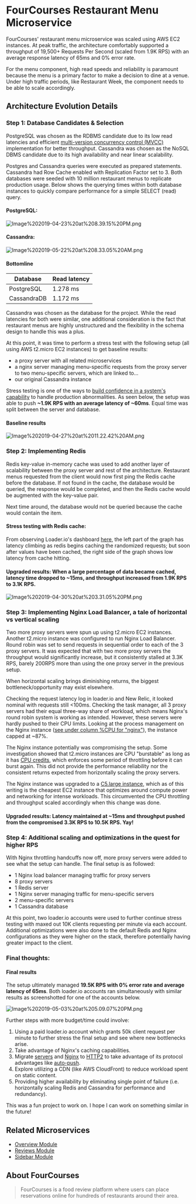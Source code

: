 # FourCourses Restaurant Menu Microservice

FourCourses' restaurant menu microservice was scaled using AWS EC2 instances. At peak traffic, the architecture comfortably supported a throughput of 19,500+ Requests Per Second (scaled from 1.9K RPS) with an average response latency of 65ms and 0% error rate.

For the menu component, high read speeds and reliability is paramount because the menu is a primary factor to make a decision to dine at a venue. Under high traffic periods, like Restaurant Week, the component needs to be able to scale accordingly.

## Architecture Evolution Details

### Step 1: Database Candidates & Selection

PostgreSQL was chosen as the RDBMS candidate due to its low read latencies and efficient [multi-version concurrency control (MVCC)](https://en.wikipedia.org/wiki/Multiversion_concurrency_control) implementation for better throughput. Cassandra was chosen as the NoSQL DBMS candidate due to its high availability and near linear scalability.

Postgres and Cassandra queries were executed as prepared statements. Cassandra had Row Cache enabled with Replication Factor set to 3. Both databases were seeded with 10 million restaurant menus to replicate production usage. Below shows the querying times within both database instances to quickly compare performance for a simple SELECT (read) query.

#### PostgreSQL:
![Image%202019-04-23%20at%208.39.15%20PM.png](https://cl.ly/e74ec0f4d53e/Image%202019-04-23%20at%208.39.15%20PM.png)

#### Cassandra:
![Image%202019-05-22%20at%208.33.05%20AM.png](https://cl.ly/cbcb60036b8b/Image%202019-05-22%20at%208.33.05%20AM.png)

#### Bottomline
| Database    | Read latency | 
| ----------- | ------------ |
| PostgreSQL  | 1.278 ms     |
| CassandraDB | 1.172 ms     |

Cassandra was chosen as the database for the project. While the read latencies for both were similar, one additional consideration is the fact that restaurant menus are highly unstructured and the flexibility in the schema design to handle this was a plus.

At this point, it was time to perform a stress test with the following setup (all using AWS t2.micro EC2 instances) to get baseline results: 
- a proxy server with all related microservices
- a nginx server managing menu-specific requests from the proxy server to two menu-specific servers, which are linked to...
- our original Cassandra instance

Stress testing is one of the ways to [build confidence in a system's capability](http://principlesofchaos.org/) to handle production abnormalities. As seen below, the setup was able to push **~1.9K RPS with an average latency of ~60ms**. Equal time was split between the server and database.

#### Baseline results
![Image%202019-04-27%20at%2011.22.42%20AM.png](https://cl.ly/4a0f4d206d73/Image%202019-04-27%20at%2011.22.42%20AM.png)


### Step 2: Implementing Redis

Redis key-value in-memory cache was used to add another layer of scalability between the proxy server and rest of the architecture. Restaurant menus requested from the client would now first ping the Redis cache before the database. If not found in the cache, the database would be queried, the response would be completed, and then the Redis cache would be augmented with the key-value pair.

Next time around, the database would not be queried because the cache would contain the item.

#### Stress testing with Redis cache:
From observing Loader.io's dashboard [here](https://cl.ly/17057a981a3a/Image%202019-05-02%20at%207.09.20%20PM.png), the left part of the graph has latency climbing as redis begins caching the randomized requests; but soon after values have been cached, the right side of the graph shows low latency from cache hitting.

#### Upgraded results: When a large percentage of data became cached, latency time dropped to ~15ms, and throughput increased from 1.9K RPS to 3.1K RPS.

![Image%202019-04-30%20at%203.31.05%20PM.png](https://cl.ly/64385df3fca1/Image%202019-04-30%20at%203.31.05%20PM.png)

### Step 3: Implementing Nginx Load Balancer, a tale of horizontal vs vertical scaling

Two more proxy servers were spun up using t2.micro EC2 instances. Another t2.micro instance was configured to run Nginx Load Balancer. Round robin was set to send requests in sequential order to each of the 3 proxy servers. It was expected that with two more proxy servers the throughput would significantly increase, but it consistently stalled at 3.3K RPS, barely 200RPS more than using the one proxy server in the previous setup.

When horizontal scaling brings diminishing returns, the biggest bottleneck/opportunity may exist elsewhere. 

Checking the request latency log in loader.io and New Relic, it looked nominal with requests still <100ms. Checking the task manager, all 3 proxy servers had their equal three-way share of workload, which means Nginx's round robin system is working as intended. However, these servers were hardly pushed to their CPU limits. Looking at the process management on the Nginx instance ([see under column %CPU for "nginx"](https://cl.ly/cff937690f86/Image%202019-05-03%20at%204.45.04%20PM.png)), the instance capped at ~87%.

The Nginx instance potentially was compromising the setup. Some investigation showed that t2.micro instances are CPU "burstable" as long as it has [CPU credits](https://docs.aws.amazon.com/AWSEC2/latest/UserGuide/burstable-credits-baseline-concepts.html), which enforces some period of throttling before it can burst again. This did not provide the performance reliability nor the consistent returns expected from horizontally scaling the proxy servers. 

The Nginx instance was upgraded to a [C5.large instance](https://aws.amazon.com/blogs/aws/now-available-compute-intensive-c5-instances-for-amazon-ec2/), which as of this writing is the cheapest EC2 instance that optimizes around compute power and networking for intense workloads. This circumvented the CPU throttling and throughput scaled accordingly when this change was done. 

#### Upgraded results: Latency maintained at ~15ms and throughput pushed from the compromised 3.3K RPS to 10.5K RPS. Yay!

### Step 4: Additional scaling and optimizations in the quest for higher RPS

With Nginx throttling handcuffs now off, more proxy servers were added to see what the setup can handle. The final setup is as followed:
- 1 Nginx load balancer managing traffic for proxy servers
- 8 proxy servers
- 1 Redis server
- 1 Nginx server managing traffic for menu-specific servers
- 2 menu-specific servers
- 1 Cassandra database

At this point, two loader.io accounts were used to further continue stress testing with maxed out 10K clients requesting per minute via each account. Additional optimizations were also done to the default Redis and Nginx configurations as they were higher on the stack, therefore potentially having greater impact to the client.

### Final thoughts:

#### Final results
The setup ultimately managed **19.5K RPS with 0% error rate and average latency of 65ms**. Both loader.io accounts ran simultaneously with similar results as screenshotted for one of the accounts below.

![Image%202019-05-03%20at%205.09.07%20PM.png](https://cl.ly/dd17958a27e3/Image%202019-05-03%20at%205.09.07%20PM.png)

Further steps with more budget/time could involve: 
1. Using a paid loader.io account which grants 50k client request per minute to further stress the final setup and see where new bottlenecks arise.
2. Take advantage of Nginx's caching capabilities.
3. Migrate [servers](https://medium.com/the-node-js-collection/node-js-can-http-2-push-b491894e1bb1) and [Nginx](https://www.digitalocean.com/community/tutorials/how-to-set-up-nginx-with-http-2-support-on-ubuntu-18-04) to [HTTP2](https://developers.google.com/web/fundamentals/performance/http2/) to take advantage of its protocol advantages like [auto-push](https://www.npmjs.com/package/h2-auto-push).
4. Explore utilizing a CDN (like AWS CloudFront) to reduce workload spent on static content.
5. Providing higher availability by eliminating single point of failure (i.e. horizontally scaling Redis and Cassandra for performance and redundancy).

This was a fun project to work on. I hope I can work on something similar in the future!

## Related Microservices

  - [Overview Module](https://github.com/fourcourses/overview-module)
  - [Reviews Module](https://github.com/fourcourses/Reviews-module)
  - [Sidebar Module](https://github.com/fourcourses/sidebar_module)


## About FourCourses

> FourCourses is a food review platform where users can place reservations online for hundreds of restaurants around their area.
